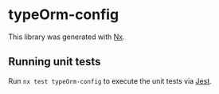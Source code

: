 # typeOrm-config

This library was generated with [Nx](https://nx.dev).

## Running unit tests

Run `nx test typeOrm-config` to execute the unit tests via [Jest](https://jestjs.io).
